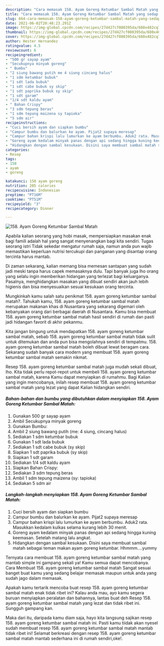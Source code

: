 ```yaml
---
description: "Cara memasak 158. Ayam Goreng Ketumbar Sambal Matah yang sedap dan Mudah Dibuat"
title: "Cara memasak 158. Ayam Goreng Ketumbar Sambal Matah yang sedap dan Mudah Dibuat"
slug: 664-cara-memasak-158-ayam-goreng-ketumbar-sambal-matah-yang-sedap-dan-mudah-dibuat
date: 2021-06-02T20:48:23.291Z
image: https://img-global.cpcdn.com/recipes/27d427cf080395da/680x482cq70/158-ayam-goreng-ketumbar-sambal-matah-foto-resep-utama.jpg
thumbnail: https://img-global.cpcdn.com/recipes/27d427cf080395da/680x482cq70/158-ayam-goreng-ketumbar-sambal-matah-foto-resep-utama.jpg
cover: https://img-global.cpcdn.com/recipes/27d427cf080395da/680x482cq70/158-ayam-goreng-ketumbar-sambal-matah-foto-resep-utama.jpg
author: Hester Hernandez
ratingvalue: 4.5
reviewcount: 6
recipeingredient:
- "500 gr sayap ayam"
- "Secukupnya minyak goreng"
- " Bumbu"
- "2 siung bawang putih me 4 siung cincang halus"
- "1 sdm ketumbar bubuk"
- "1 sdt lada bubuk"
- "1 sdt cabe bubuk sy skip"
- "1 sdt paprika bubuk sy skip"
- "1 sdt garam"
- "1/4 sdt kaldu ayam"
- " Bahan Crispy"
- "3 sdm tepung beras"
- "1 sdm tepung maizena sy tapioka"
- "5 sdm air"
recipeinstructions:
- "Cuci bersih ayam dan siapkan bumbu"
- "Campur bumbu dan balurkan ke ayam. Pijat2 supaya meresap"
- "Campur bahan krispi lalu lumurkan ke ayam berbumbu. Aduk2 rata. Masukkan kedalam kulkas selama kurang lebih 30 menit."
- "Goreng ayam kedalam minyak panas dengan api sedang hingga kuning keemasan. Setelah matang lalu angkat."
- "Hidangkan dengan sambal kesukaan. Disini saya membuat sambal matah sebagai teman makan ayam goreng ketumbar. Hhmmm....yummy"
categories:
- Resep
tags:
- 158
- ayam
- goreng

katakunci: 158 ayam goreng 
nutrition: 205 calories
recipecuisine: Indonesian
preptime: "PT16M"
cooktime: "PT51M"
recipeyield: "3"
recipecategory: Dinner

---
```



![158. Ayam Goreng Ketumbar Sambal Matah](https://img-global.cpcdn.com/recipes/27d427cf080395da/680x482cq70/158-ayam-goreng-ketumbar-sambal-matah-foto-resep-utama.jpg)

Apabila kalian seorang yang hobi masak, mempersiapkan masakan enak bagi famili adalah hal yang sangat menyenangkan bagi kita sendiri. Tugas seorang istri Tidak sekedar mengatur rumah saja, namun anda pun wajib memastikan keperluan nutrisi tercukupi dan panganan yang disantap orang tercinta harus mantab.

Di zaman  sekarang, kalian memang bisa memesan santapan yang sudah jadi meski tanpa harus capek memasaknya dulu. Tapi banyak juga lho orang yang selalu ingin memberikan hidangan yang terlezat bagi keluarganya. Pasalnya, menghidangkan masakan yang dibuat sendiri akan jauh lebih higienis dan bisa menyesuaikan sesuai kesukaan orang tercinta. 



Mungkinkah kamu salah satu penikmat 158. ayam goreng ketumbar sambal matah?. Tahukah kamu, 158. ayam goreng ketumbar sambal matah merupakan makanan khas di Nusantara yang sekarang digemari oleh kebanyakan orang dari berbagai daerah di Nusantara. Kamu bisa membuat 158. ayam goreng ketumbar sambal matah hasil sendiri di rumah dan pasti jadi hidangan favorit di akhir pekanmu.

Kita jangan bingung untuk mendapatkan 158. ayam goreng ketumbar sambal matah, sebab 158. ayam goreng ketumbar sambal matah tidak sulit untuk ditemukan dan anda pun bisa mengolahnya sendiri di tempatmu. 158. ayam goreng ketumbar sambal matah boleh dibuat lewat beragam cara. Sekarang sudah banyak cara modern yang membuat 158. ayam goreng ketumbar sambal matah semakin nikmat.

Resep 158. ayam goreng ketumbar sambal matah juga mudah sekali dibuat, lho. Kita tidak perlu repot-repot untuk membeli 158. ayam goreng ketumbar sambal matah, karena Kamu dapat menyiapkan di rumahmu. Bagi Kalian yang ingin mencobanya, inilah resep membuat 158. ayam goreng ketumbar sambal matah yang lezat yang dapat Kalian hidangkan sendiri.

<!--inarticleads1-->

##### Bahan-bahan dan bumbu yang dibutuhkan dalam menyiapkan 158. Ayam Goreng Ketumbar Sambal Matah:

1. Gunakan 500 gr sayap ayam
1. Ambil Secukupnya minyak goreng
1. Gunakan  Bumbu:
1. Ambil 2 siung bawang putih (me: 4 siung, cincang halus)
1. Sediakan 1 sdm ketumbar bubuk
1. Gunakan 1 sdt lada bubuk
1. Sediakan 1 sdt cabe bubuk (sy skip)
1. Siapkan 1 sdt paprika bubuk (sy skip)
1. Siapkan 1 sdt garam
1. Sediakan 1/4 sdt kaldu ayam
1. Siapkan  Bahan Crispy:
1. Sediakan 3 sdm tepung beras
1. Ambil 1 sdm tepung maizena (sy: tapioka)
1. Sediakan 5 sdm air




<!--inarticleads2-->

##### Langkah-langkah menyiapkan 158. Ayam Goreng Ketumbar Sambal Matah:

1. Cuci bersih ayam dan siapkan bumbu
1. Campur bumbu dan balurkan ke ayam. Pijat2 supaya meresap
1. Campur bahan krispi lalu lumurkan ke ayam berbumbu. Aduk2 rata. Masukkan kedalam kulkas selama kurang lebih 30 menit.
1. Goreng ayam kedalam minyak panas dengan api sedang hingga kuning keemasan. Setelah matang lalu angkat.
1. Hidangkan dengan sambal kesukaan. Disini saya membuat sambal matah sebagai teman makan ayam goreng ketumbar. Hhmmm....yummy




Ternyata cara membuat 158. ayam goreng ketumbar sambal matah yang mantab simple ini gampang sekali ya! Kamu semua dapat mencobanya. Cara Membuat 158. ayam goreng ketumbar sambal matah Sangat sesuai banget buat kamu yang sedang belajar memasak maupun untuk anda yang sudah jago dalam memasak.

Apakah kamu tertarik mencoba buat resep 158. ayam goreng ketumbar sambal matah enak tidak ribet ini? Kalau anda mau, ayo kamu segera buruan menyiapkan peralatan dan bahannya, lantas buat deh Resep 158. ayam goreng ketumbar sambal matah yang lezat dan tidak ribet ini. Sungguh gampang kan. 

Maka dari itu, daripada kamu diam saja, hayo kita langsung sajikan resep 158. ayam goreng ketumbar sambal matah ini. Pasti kamu tiidak akan nyesel sudah membuat resep 158. ayam goreng ketumbar sambal matah mantab tidak ribet ini! Selamat berkreasi dengan resep 158. ayam goreng ketumbar sambal matah mantab sederhana ini di rumah sendiri,oke!.

